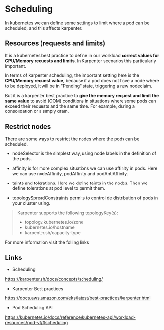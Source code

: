 # Scheduling

In kubernetes we can define some settings to limit where a pod can be scheduled, and this affects karpenter.

## Resources (requests and limits)

It is a kubernetes best practice to define in our workload **correct values for CPU/Memory requests and limits**. In Karpenter scenarios this particularly important.

In terms of karpenter scheduling, the important setting here is the **CPU/Memory request value**, because if a pod does not have a node where to be deployed, it will be in "Pending" state, triggering a new nodeclaim.

But it is a karpenter best practice to **give the memory request and limit the same value** to avoid (OOM) conditions in situations where some pods can exceed their requests and the same time. For example, during a consolidation or a simply drain.

## Restrict nodes

There are some ways to restrict the nodes where the pods can be scheduled.

- nodeSelector is the simplest way, using node labels in the definition of the pods.

- affinity is for more complex situations we can use affinity in pods. Here we can use nodeAffinity, podAffinity and podAntiAffinity.

- taints and tolerations. Here we define taints in the nodes. Then we define tolerations at pod level to permit them.

- topologySpreadConstraints permits to control de distribution of pods in your cluster using.

>Karpenter supports the following topologyKey(s):  
>
>- topology.kubernetes.io/zone  
>- kubernetes.io/hostname  
>- karpenter.sh/capacity-type  

For more information visit the folling links

## Links

- Scheduling

<https://karpenter.sh/docs/concepts/scheduling/>

- Karpenter Best practices

<https://docs.aws.amazon.com/eks/latest/best-practices/karpenter.html>

- Pod Scheduling API
  
<https://kubernetes.io/docs/reference/kubernetes-api/workload-resources/pod-v1/#scheduling>
